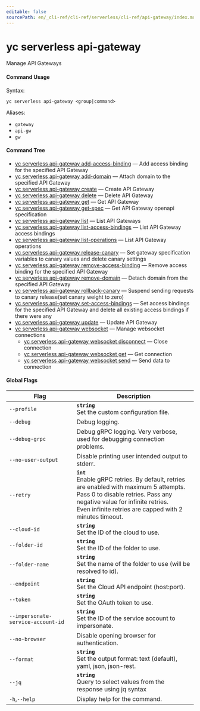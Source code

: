 ```yaml
---
editable: false
sourcePath: en/_cli-ref/cli-ref/serverless/cli-ref/api-gateway/index.md
---
```


# yc serverless api-gateway

Manage API Gateways

#### Command Usage

Syntax: 

`yc serverless api-gateway <group|command>`

Aliases: 

- `gateway`
- `api-gw`
- `gw`

#### Command Tree

- [yc serverless api-gateway add-access-binding](add-access-binding.md) — Add access binding for the specified API Gateway
- [yc serverless api-gateway add-domain](add-domain.md) — Attach domain to the specified API Gateway
- [yc serverless api-gateway create](create.md) — Create API Gateway
- [yc serverless api-gateway delete](delete.md) — Delete API Gateway
- [yc serverless api-gateway get](get.md) — Get API Gateway
- [yc serverless api-gateway get-spec](get-spec.md) — Get API Gateway openapi specification
- [yc serverless api-gateway list](list.md) — List API Gateways
- [yc serverless api-gateway list-access-bindings](list-access-bindings.md) — List API Gateway access bindings
- [yc serverless api-gateway list-operations](list-operations.md) — List API Gateway operations
- [yc serverless api-gateway release-canary](release-canary.md) — Set gateway specification variables to canary values and delete canary settings
- [yc serverless api-gateway remove-access-binding](remove-access-binding.md) — Remove access binding for the specified API Gateway
- [yc serverless api-gateway remove-domain](remove-domain.md) — Detach domain from the specified API Gateway
- [yc serverless api-gateway rollback-canary](rollback-canary.md) — Suspend sending requests to canary release(set canary weight to zero)
- [yc serverless api-gateway set-access-bindings](set-access-bindings.md) — Set access bindings for the specified API Gateway and delete all existing access bindings if there were any
- [yc serverless api-gateway update](update.md) — Update API Gateway
- [yc serverless api-gateway websocket](websocket/index.md) — Manage websocket connections
	- [yc serverless api-gateway websocket disconnect](websocket/disconnect.md) — Close connection
	- [yc serverless api-gateway websocket get](websocket/get.md) — Get connection
	- [yc serverless api-gateway websocket send](websocket/send.md) — Send data to connection

#### Global Flags

| Flag | Description |
|----|----|
|`--profile`|<b>`string`</b><br/>Set the custom configuration file.|
|`--debug`|Debug logging.|
|`--debug-grpc`|Debug gRPC logging. Very verbose, used for debugging connection problems.|
|`--no-user-output`|Disable printing user intended output to stderr.|
|`--retry`|<b>`int`</b><br/>Enable gRPC retries. By default, retries are enabled with maximum 5 attempts.<br/>Pass 0 to disable retries. Pass any negative value for infinite retries.<br/>Even infinite retries are capped with 2 minutes timeout.|
|`--cloud-id`|<b>`string`</b><br/>Set the ID of the cloud to use.|
|`--folder-id`|<b>`string`</b><br/>Set the ID of the folder to use.|
|`--folder-name`|<b>`string`</b><br/>Set the name of the folder to use (will be resolved to id).|
|`--endpoint`|<b>`string`</b><br/>Set the Cloud API endpoint (host:port).|
|`--token`|<b>`string`</b><br/>Set the OAuth token to use.|
|`--impersonate-service-account-id`|<b>`string`</b><br/>Set the ID of the service account to impersonate.|
|`--no-browser`|Disable opening browser for authentication.|
|`--format`|<b>`string`</b><br/>Set the output format: text (default), yaml, json, json-rest.|
|`--jq`|<b>`string`</b><br/>Query to select values from the response using jq syntax|
|`-h`,`--help`|Display help for the command.|
